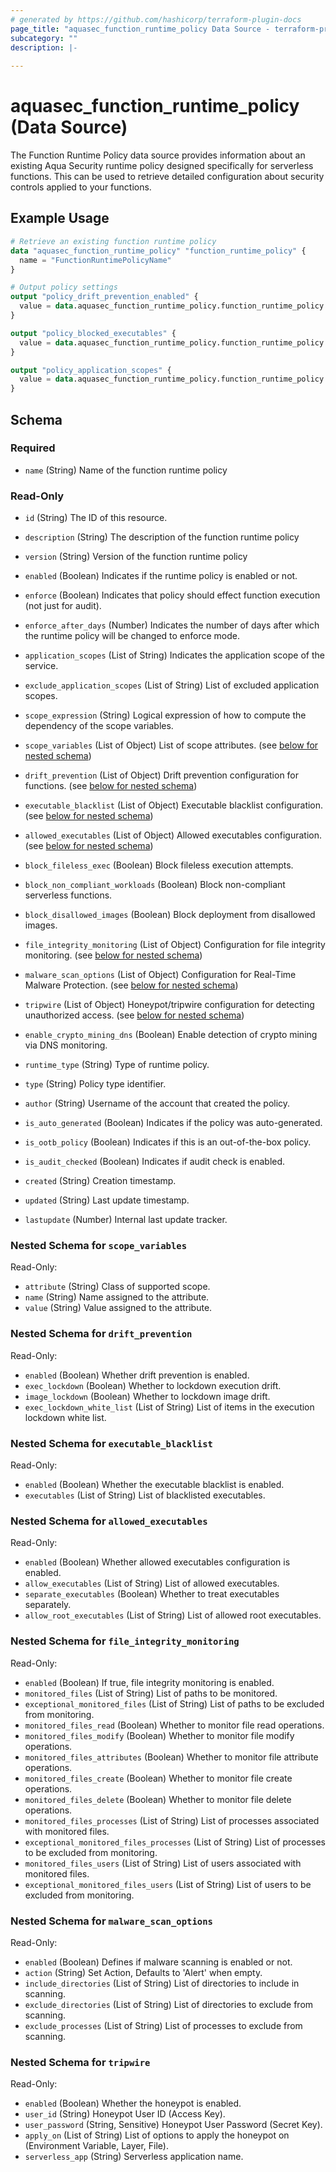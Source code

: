 ```yaml
---
# generated by https://github.com/hashicorp/terraform-plugin-docs
page_title: "aquasec_function_runtime_policy Data Source - terraform-provider-aquasec"
subcategory: ""
description: |-
  
---
```


# aquasec_function_runtime_policy (Data Source)

The Function Runtime Policy data source provides information about an existing Aqua Security runtime policy designed specifically for serverless functions. This can be used to retrieve detailed configuration about security controls applied to your functions.

## Example Usage

```terraform
# Retrieve an existing function runtime policy
data "aquasec_function_runtime_policy" "function_runtime_policy" {
  name = "FunctionRuntimePolicyName"
}

# Output policy settings
output "policy_drift_prevention_enabled" {
  value = data.aquasec_function_runtime_policy.function_runtime_policy.drift_prevention[0].enabled
}

output "policy_blocked_executables" {
  value = data.aquasec_function_runtime_policy.function_runtime_policy.executable_blacklist[0].executables
}

output "policy_application_scopes" {
  value = data.aquasec_function_runtime_policy.function_runtime_policy.application_scopes
}
```

<!-- schema generated by tfplugindocs -->
## Schema

### Required

- `name` (String) Name of the function runtime policy

### Read-Only

- `id` (String) The ID of this resource.

- `description` (String) The description of the function runtime policy
- `version` (String) Version of the function runtime policy

- `enabled` (Boolean) Indicates if the runtime policy is enabled or not.
- `enforce` (Boolean) Indicates that policy should effect function execution (not just for audit).
- `enforce_after_days` (Number) Indicates the number of days after which the runtime policy will be changed to enforce mode.

- `application_scopes` (List of String) Indicates the application scope of the service.
- `exclude_application_scopes` (List of String) List of excluded application scopes.
- `scope_expression` (String) Logical expression of how to compute the dependency of the scope variables.
- `scope_variables` (List of Object) List of scope attributes. (see [below for nested schema](#nestedatt--scope_variables))

- `drift_prevention` (List of Object) Drift prevention configuration for functions. (see [below for nested schema](#nestedatt--drift_prevention))
- `executable_blacklist` (List of Object) Executable blacklist configuration. (see [below for nested schema](#nestedatt--executable_blacklist))
- `allowed_executables` (List of Object) Allowed executables configuration. (see [below for nested schema](#nestedatt--allowed_executables))
- `block_fileless_exec` (Boolean) Block fileless execution attempts.
- `block_non_compliant_workloads` (Boolean) Block non-compliant serverless functions.
- `block_disallowed_images` (Boolean) Block deployment from disallowed images.

- `file_integrity_monitoring` (List of Object) Configuration for file integrity monitoring. (see [below for nested schema](#nestedatt--file_integrity_monitoring))
- `malware_scan_options` (List of Object) Configuration for Real-Time Malware Protection. (see [below for nested schema](#nestedatt--malware_scan_options))

- `tripwire` (List of Object) Honeypot/tripwire configuration for detecting unauthorized access. (see [below for nested schema](#nestedatt--tripwire))
- `enable_crypto_mining_dns` (Boolean) Enable detection of crypto mining via DNS monitoring.

- `runtime_type` (String) Type of runtime policy.
- `type` (String) Policy type identifier.
- `author` (String) Username of the account that created the policy.
- `is_auto_generated` (Boolean) Indicates if the policy was auto-generated.
- `is_ootb_policy` (Boolean) Indicates if this is an out-of-the-box policy.
- `is_audit_checked` (Boolean) Indicates if audit check is enabled.

- `created` (String) Creation timestamp.
- `updated` (String) Last update timestamp.
- `lastupdate` (Number) Internal last update tracker.

<a id="nestedatt--scope_variables"></a>
### Nested Schema for `scope_variables`

Read-Only:

- `attribute` (String) Class of supported scope.
- `name` (String) Name assigned to the attribute.
- `value` (String) Value assigned to the attribute.

<a id="nestedatt--drift_prevention"></a>
### Nested Schema for `drift_prevention`

Read-Only:

- `enabled` (Boolean) Whether drift prevention is enabled.
- `exec_lockdown` (Boolean) Whether to lockdown execution drift.
- `image_lockdown` (Boolean) Whether to lockdown image drift.
- `exec_lockdown_white_list` (List of String) List of items in the execution lockdown white list.

<a id="nestedatt--executable_blacklist"></a>
### Nested Schema for `executable_blacklist`

Read-Only:

- `enabled` (Boolean) Whether the executable blacklist is enabled.
- `executables` (List of String) List of blacklisted executables.

<a id="nestedatt--allowed_executables"></a>
### Nested Schema for `allowed_executables`

Read-Only:

- `enabled` (Boolean) Whether allowed executables configuration is enabled.
- `allow_executables` (List of String) List of allowed executables.
- `separate_executables` (Boolean) Whether to treat executables separately.
- `allow_root_executables` (List of String) List of allowed root executables.

<a id="nestedatt--file_integrity_monitoring"></a>
### Nested Schema for `file_integrity_monitoring`

Read-Only:

- `enabled` (Boolean) If true, file integrity monitoring is enabled.
- `monitored_files` (List of String) List of paths to be monitored.
- `exceptional_monitored_files` (List of String) List of paths to be excluded from monitoring.
- `monitored_files_read` (Boolean) Whether to monitor file read operations.
- `monitored_files_modify` (Boolean) Whether to monitor file modify operations.
- `monitored_files_attributes` (Boolean) Whether to monitor file attribute operations.
- `monitored_files_create` (Boolean) Whether to monitor file create operations.
- `monitored_files_delete` (Boolean) Whether to monitor file delete operations.
- `monitored_files_processes` (List of String) List of processes associated with monitored files.
- `exceptional_monitored_files_processes` (List of String) List of processes to be excluded from monitoring.
- `monitored_files_users` (List of String) List of users associated with monitored files.
- `exceptional_monitored_files_users` (List of String) List of users to be excluded from monitoring.

<a id="nestedatt--malware_scan_options"></a>
### Nested Schema for `malware_scan_options`

Read-Only:

- `enabled` (Boolean) Defines if malware scanning is enabled or not.
- `action` (String) Set Action, Defaults to 'Alert' when empty.
- `include_directories` (List of String) List of directories to include in scanning.
- `exclude_directories` (List of String) List of directories to exclude from scanning.
- `exclude_processes` (List of String) List of processes to exclude from scanning.

<a id="nestedatt--tripwire"></a>
### Nested Schema for `tripwire`

Read-Only:

- `enabled` (Boolean) Whether the honeypot is enabled.
- `user_id` (String) Honeypot User ID (Access Key).
- `user_password` (String, Sensitive) Honeypot User Password (Secret Key).
- `apply_on` (List of String) List of options to apply the honeypot on (Environment Variable, Layer, File).
- `serverless_app` (String) Serverless application name.